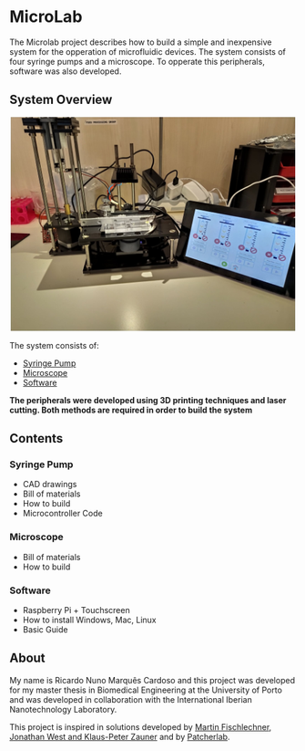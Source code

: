 # MicroLab
The Microlab project describes how to build a simple and inexpensive system for the opperation of microfluidic devices. The system consists of four syringe pumps and a microscope. To opperate this peripherals, software was also developed. 

## System Overview 

<p align="center">
  <img width="500" height="" src=images/system.jpg>
</p>

The system consists of:
* [Syringe Pump](Microlab/SyringePump) 
* [Microscope](Microlab/Microscope) 
* [Software](Microlab/Software) 

**The peripherals were developed using 3D printing techniques and laser cutting. Both methods are required in order to build the system**

## Contents

### Syringe Pump

* CAD drawings
* Bill of materials
* How to build 
* Microcontroller Code

### Microscope

* Bill of materials
* How to build 

### Software

* Raspberry Pi + Touchscreen
* How to install Windows, Mac, Linux
* Basic Guide

## About

My name is Ricardo Nuno Marquês Cardoso and this project was developed for my master thesis in Biomedical Engineering at the University of Porto and was developed in collaboration with the International Iberian Nanotechnology Laboratory.

This project is inspired in solutions developed by [Martin Fischlechner, Jonathan West and Klaus-Peter Zauner](https://dropletkitchen.github.io/pages/projects.html) and by [Patcherlab](https://pachterlab.github.io/poseidon/). 




